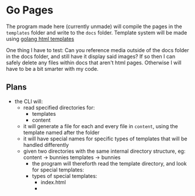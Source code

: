# Go Pages

The program made here (currently unmade) will compile the pages in the `templates` folder and write to the `docs` folder.
Template system will be made using [golang html templates](https://pkg.go.dev/html/template)

One thing I have to test:
Can you reference media outside of the docs folder in the docs folder, and still have it display said images?
If so then I can safely delete any files within docs that aren't html pages.
Otherwise I will have to be a bit smarter with my code.

## Plans

- the CLI will:
  - read specified directories for:
    - templates
    - content
  - it will generate a file for each and every file in `content`, using the template named after the folder
  - it will have special names for specific types of templates that will be handled differently
  - given two directories with the same internal directory structure, eg:
   content -> bunnies
   templates -> bunnies
    - the program will thereforth read the template directory, and look for special templates:
    - types of special templates:
      - index.html
      -
